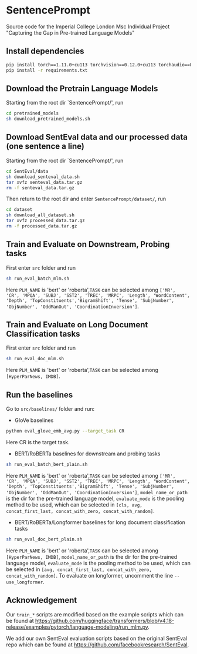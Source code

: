 # SentencePrompt
Source code for the Imperial College London Msc Individual Project "Capturing the Gap in Pre-trained Language Models"

## Install dependencies
```bash
pip install torch==1.11.0+cu113 torchvision==0.12.0+cu113 torchaudio==0.11.0 --extra-index-url https://download.pytorch.org/whl/cu113
pip install -r requirements.txt
```

## Download the Pretrain Language Models
Starting from the root dir `SentencePrompt/', run
```bash
cd pretrained_models
sh download_pretrained_models.sh
```

## Download SentEval data and our processed data (one sentence a line)
Starting from the root dir `SentencePrompt/', run
```bash
cd SentEval/data
sh download_senteval_data.sh
tar xvfz senteval_data.tar.gz
rm -f senteval_data.tar.gz
```
Then return to the root dir and enter `SentencePrompt/dataset/`, run
```bash
cd dataset
sh download_all_dataset.sh
tar xvfz processed_data.tar.gz
rm -f processed_data.tar.gz
```

## Train and Evaluate on Downstream, Probing tasks
First enter `src` folder and run
```bash
sh run_eval_batch_mlm.sh
```
Here `PLM_NAME` is 'bert' or 'roberta',`TASK` can be selected among `['MR', 'CR', 'MPQA', 'SUBJ', 'SST2', 'TREC', 'MRPC', 'Length', 'WordContent', 'Depth', 'TopConstituents','BigramShift', 'Tense', 'SubjNumber', 'ObjNumber', 'OddManOut', 'CoordinationInversion']`.

## Train and Evaluate on Long Document Classification tasks
First enter `src` folder and run
```bash
sh run_eval_doc_mlm.sh
```
Here `PLM_NAME` is 'bert' or 'roberta',`TASK` can be selected among `[HyperParNews, IMDB]`.

## Run the baselines
Go to `src/baselines/` folder and run:
+ GloVe baselines
```bash
python eval_glove_emb_avg.py --target_task CR
```
Here CR is the target task.

+ BERT/RoBERTa baselines for downstream and probing tasks
```bash
sh run_eval_batch_bert_plain.sh
```
Here `PLM_NAME` is 'bert' or 'roberta',`TASK` can be selected among `['MR', 'CR', 'MPQA', 'SUBJ', 'SST2', 'TREC', 'MRPC', 'Length', 'WordContent', 'Depth', 'TopConstituents','BigramShift', 'Tense', 'SubjNumber', 'ObjNumber', 'OddManOut', 'CoordinationInversion']`, `model_name_or_path` is the dir for the pre-trained language model, `evaluate_mode` is the pooling method to be used, which can be selected in `[cls, avg, concat_first_last, concat_with_zero, concat_with_random]`.

+ BERT/RoBERTa/Longformer baselines for long document classification tasks
```bash
sh run_eval_doc_bert_plain.sh
```
Here `PLM_NAME` is 'bert' or 'roberta',`TASK` can be selected among `[HyperParNews, IMDB]`, `model_name_or_path` is the dir for the pre-trained language model, `evaluate_mode` is the pooling method to be used, which can be selected in `[avg, concat_first_last, concat_with_zero, concat_with_random]`. To evaluate on longformer, uncomment the line `--use_longformer`.

## Acknowledgement
Our `train_*` scripts are modified based on the example scripts which can be found at https://github.com/huggingface/transformers/blob/v4.18-release/examples/pytorch/language-modeling/run_mlm.py.

We add our own SentEval evaluation scripts based on the original SentEval repo which can be found at https://github.com/facebookresearch/SentEval.
